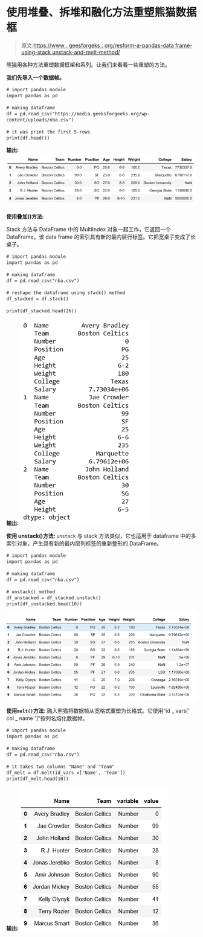 # 使用堆叠、拆堆和融化方法重塑熊猫数据框

> 原文:[https://www . geesforgeks . org/resform-a-pandas-data frame-using-stack unstack-and-melt-method/](https://www.geeksforgeeks.org/reshape-a-pandas-dataframe-using-stackunstack-and-melt-method/)

熊猫用各种方法重塑数据框架和系列。让我们来看看一些重塑的方法。

**我们先导入一个数据帧。**

```
# import pandas module
import pandas as pd

# making dataframe
df = pd.read_csv("https://media.geeksforgeeks.org/wp-content/uploads/nba.csv")

# it was print the first 5-rows
print(df.head()) 
```

**输出:**
![](img/68ce48a31efc152e3f748ada8fb2bdb2.png)

**使用叠加()方法:**

Stack 方法与 DataFrame 中的 MultiIndex 对象一起工作，它返回一个 DataFrame，该 data frame 的索引具有新的最内层行标签。它把宽桌子变成了长桌子。

```
# import pandas module
import pandas as pd

# making dataframe
df = pd.read_csv("nba.csv")

# reshape the dataframe using stack() method
df_stacked = df.stack()

print(df_stacked.head(26))
```

**输出:**
![](img/89c885a38d38f20b75d86d61266385bb.png)

**使用 unstack()方法:**
`unstack` 与 stack 方法类似，它也适用于 dataframe 中的多索引对象，产生具有新的最内层列标签的重新整形的 DataFrame。

```
# import pandas module
import pandas as pd

# making dataframe
df = pd.read_csv("nba.csv")

# unstack() method
df_unstacked = df_stacked.unstack()
print(df_unstacked.head(10))
```

![](img/922cffa07aaf5bcd5b07517c9fcccab4.png)

**使用`melt()`方法:**
融入熊猫将数据帧从宽格式重塑为长格式。它使用“id _ vars[' col _ name ']”按列名熔化数据帧。

```
# import pandas module
import pandas as pd

# making dataframe
df = pd.read_csv("nba.csv")

# it takes two columns "Name" and "Team"
df_melt = df.melt(id_vars =['Name', 'Team']) 
print(df_melt.head(10))
```

**输出:**
![](img/1bfb7d2b6fadb31a2d1ce41c42bbdbd0.png)